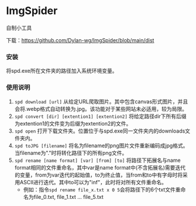 # ImgSpider
自制小工具

下载：https://github.com/Dylan-wg/ImgSpider/blob/main/dist

### 安装
将spd.exe所在文件夹的路径加入系统环境变量。

### 使用说明
1. ```spd download [url]``` 从给定URL爬取图片。其中包含canvas形式图片，并且会将.webp格式自动转换为.jpg。该功能对于某些网站未必适用，较为局限。
2. ```spd convert [dir] [extention1] [extention2]``` 将给定路径dir下所有后缀为extention1的文件变为后缀为extention2的文件。
3. ```spd open``` 打开下载文件夹。位置位于与spd.exe同一文件夹内的downloads文件夹内。
4. ```spd toJPG [filename]``` 将名为filename的png图片文件重新编码成jpg格式。当filename为"."时将转化路径下的所有png文件。
5. ```spd rename [name format] [var] [from] [to]``` 将路径下拓展名与name format相同的文件重命名，其中var是name format中(不含拓展名)需要迭代的变量，from为var迭代的起始值，to为终止值，当from和to中有字母时将采用ASCII进行迭代。其中to可以为"inf"，此时将对所有文件重命名。
   - 例如：指令```spd rename file_x.txt x 0 5```会将路径下的6个txt文件重命名为file_0.txt, file_1.txt ... file_5.txt
